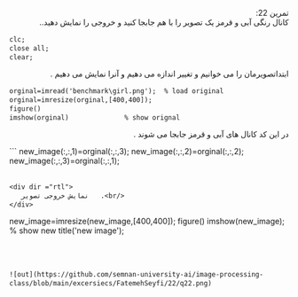 

<div dir ="rtl">

تمرین 22:<br/>
    کانال رنگی آبی و قرمز یک تصویر را با هم جابجا کنید و خروجی را نمایش دهید..  
</div>

```
clc;
close all;
clear;
``` 
<div dir ="rtl">
ابتداتصویرمان را می خوانیم و  تغییر اندازه می دهیم و آنرا نمایش می دهیم .    <br/>
</div>

```
orginal=imread('benchmark\girl.png');  % load original
orginal=imresize(orginal,[400,400]);
figure()
imshow(orginal)              % show orignal
```
<div dir ="rtl">
    
در این کد کانال های آبی و قرمز جابجا می شوند .    <br/>
</div>
```
new_image(:,:,1)=orginal(:,:,3);
new_image(:,:,2)=orginal(:,:,2);
new_image(:,:,3)=orginal(:,:,1);

```

<div dir ="rtl">
   نمایش خروجی تصویر   .<br/>
</div>

```
new_image=imresize(new_image,[400,400]);
figure()
imshow(new_image);    % show new
title('new image');
   

```



![out](https://github.com/semnan-university-ai/image-processing-class/blob/main/excersiecs/FatemehSeyfi/22/q22.png)




